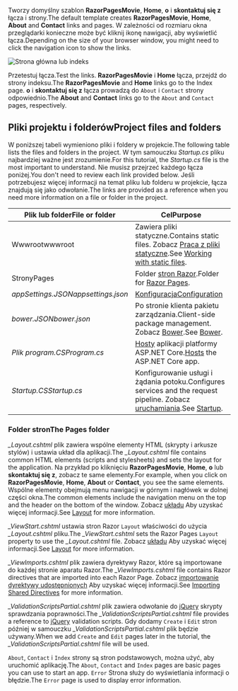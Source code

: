 <span data-ttu-id="e0e62-101">Tworzy domyślny szablon **RazorPagesMovie**, **Home**, **o** i **skontaktuj się z** łącza i strony.</span><span class="sxs-lookup"><span data-stu-id="e0e62-101">The default template creates **RazorPagesMovie**, **Home**, **About** and **Contact** links and pages.</span></span> <span data-ttu-id="e0e62-102">W zależności od rozmiaru okna przeglądarki konieczne może być kliknij ikonę nawigacji, aby wyświetlić łącza.</span><span class="sxs-lookup"><span data-stu-id="e0e62-102">Depending on the size of your browser window, you might need to click the navigation icon to show the links.</span></span>

![Strona główna lub indeks](../../tutorials/razor-pages/razor-pages-start/_static/home2.png)

<span data-ttu-id="e0e62-104">Przetestuj łącza.</span><span class="sxs-lookup"><span data-stu-id="e0e62-104">Test the links.</span></span> <span data-ttu-id="e0e62-105">**RazorPagesMovie** i **Home** łącza, przejdź do strony indeksu.</span><span class="sxs-lookup"><span data-stu-id="e0e62-105">The **RazorPagesMovie** and **Home** links go to the Index page.</span></span> <span data-ttu-id="e0e62-106">**o** i **skontaktuj się z** łącza prowadzą do `About` i `Contact` strony odpowiednio.</span><span class="sxs-lookup"><span data-stu-id="e0e62-106">The **About** and **Contact** links go to the `About` and `Contact` pages, respectively.</span></span>

## <a name="project-files-and-folders"></a><span data-ttu-id="e0e62-107">Pliki projektu i folderów</span><span class="sxs-lookup"><span data-stu-id="e0e62-107">Project files and folders</span></span>

<span data-ttu-id="e0e62-108">W poniższej tabeli wymieniono pliki i foldery w projekcie.</span><span class="sxs-lookup"><span data-stu-id="e0e62-108">The following table lists the files and folders in the project.</span></span> <span data-ttu-id="e0e62-109">W tym samouczku *Startup.cs* pliku najbardziej ważne jest zrozumienie.</span><span class="sxs-lookup"><span data-stu-id="e0e62-109">For this tutorial, the *Startup.cs* file is the most important to understand.</span></span> <span data-ttu-id="e0e62-110">Nie musisz przejrzeć każdego łącza poniżej.</span><span class="sxs-lookup"><span data-stu-id="e0e62-110">You don't need to review each link provided below.</span></span> <span data-ttu-id="e0e62-111">Jeśli potrzebujesz więcej informacji na temat pliku lub folderu w projekcie, łącza znajdują się jako odwołanie.</span><span class="sxs-lookup"><span data-stu-id="e0e62-111">The links are provided as a reference when you need more information on a file or folder in the project.</span></span>

| <span data-ttu-id="e0e62-112">Plik lub folder</span><span class="sxs-lookup"><span data-stu-id="e0e62-112">File or folder</span></span>              | <span data-ttu-id="e0e62-113">Cel</span><span class="sxs-lookup"><span data-stu-id="e0e62-113">Purpose</span></span> |
| ----------------- | ------------ | 
| <span data-ttu-id="e0e62-114">Wwwroot</span><span class="sxs-lookup"><span data-stu-id="e0e62-114">wwwroot</span></span> | <span data-ttu-id="e0e62-115">Zawiera pliki statyczne.</span><span class="sxs-lookup"><span data-stu-id="e0e62-115">Contains static files.</span></span> <span data-ttu-id="e0e62-116">Zobacz [Praca z pliki statyczne](xref:fundamentals/static-files).</span><span class="sxs-lookup"><span data-stu-id="e0e62-116">See [Working with static files](xref:fundamentals/static-files).</span></span> |
| <span data-ttu-id="e0e62-117">Strony</span><span class="sxs-lookup"><span data-stu-id="e0e62-117">Pages</span></span> | <span data-ttu-id="e0e62-118">Folder [stron Razor](xref:mvc/razor-pages/index).</span><span class="sxs-lookup"><span data-stu-id="e0e62-118">Folder for [Razor Pages](xref:mvc/razor-pages/index).</span></span> | 
| <span data-ttu-id="e0e62-119">*appSettings.JSON*</span><span class="sxs-lookup"><span data-stu-id="e0e62-119">*appsettings.json*</span></span> | [<span data-ttu-id="e0e62-120">Konfiguracja</span><span class="sxs-lookup"><span data-stu-id="e0e62-120">Configuration</span></span>](xref:fundamentals/configuration) |
| <span data-ttu-id="e0e62-121">*bower.JSON*</span><span class="sxs-lookup"><span data-stu-id="e0e62-121">*bower.json*</span></span> | <span data-ttu-id="e0e62-122">Po stronie klienta pakietu zarządzania.</span><span class="sxs-lookup"><span data-stu-id="e0e62-122">Client-side package management.</span></span> <span data-ttu-id="e0e62-123">Zobacz [Bower](xref:client-side/bower).</span><span class="sxs-lookup"><span data-stu-id="e0e62-123">See [Bower](xref:client-side/bower).</span></span>|
| <span data-ttu-id="e0e62-124">*Plik program.CS*</span><span class="sxs-lookup"><span data-stu-id="e0e62-124">*Program.cs*</span></span> | <span data-ttu-id="e0e62-125">[Hosty](xref:fundamentals/hosting) aplikacji platformy ASP.NET Core.</span><span class="sxs-lookup"><span data-stu-id="e0e62-125">[Hosts](xref:fundamentals/hosting) the ASP.NET Core app.</span></span>|
| <span data-ttu-id="e0e62-126">*Startup.CS*</span><span class="sxs-lookup"><span data-stu-id="e0e62-126">*Startup.cs*</span></span> | <span data-ttu-id="e0e62-127">Konfigurowanie usługi i żądania potoku.</span><span class="sxs-lookup"><span data-stu-id="e0e62-127">Configures services and the request pipeline.</span></span> <span data-ttu-id="e0e62-128">Zobacz [uruchamiania](xref:fundamentals/startup).</span><span class="sxs-lookup"><span data-stu-id="e0e62-128">See [Startup](xref:fundamentals/startup).</span></span>|

### <a name="the-pages-folder"></a><span data-ttu-id="e0e62-129">Folder stron</span><span class="sxs-lookup"><span data-stu-id="e0e62-129">The Pages folder</span></span>

<span data-ttu-id="e0e62-130">*_Layout.cshtml* plik zawiera wspólne elementy HTML (skrypty i arkusze stylów) i ustawia układ dla aplikacji.</span><span class="sxs-lookup"><span data-stu-id="e0e62-130">The *_Layout.cshtml* file contains common HTML elements (scripts and stylesheets) and sets the layout for the application.</span></span> <span data-ttu-id="e0e62-131">Na przykład po kliknięciu **RazorPagesMovie**, **Home**, **o** lub **skontaktuj się z**, zobacz te same elementy.</span><span class="sxs-lookup"><span data-stu-id="e0e62-131">For example, when you click on **RazorPagesMovie**, **Home**, **About** or **Contact**, you see the same elements.</span></span> <span data-ttu-id="e0e62-132">Wspólne elementy obejmują menu nawigacji w górnym i nagłówek w dolnej części okna.</span><span class="sxs-lookup"><span data-stu-id="e0e62-132">The common elements include the navigation menu on the top and the header on the bottom of the window.</span></span> <span data-ttu-id="e0e62-133">Zobacz [układu](xref:mvc/views/layout) Aby uzyskać więcej informacji.</span><span class="sxs-lookup"><span data-stu-id="e0e62-133">See [Layout](xref:mvc/views/layout) for more information.</span></span>

<span data-ttu-id="e0e62-134">*_ViewStart.cshtml* ustawia stron Razor `Layout` właściwości do użycia *_Layout.cshtml* pliku.</span><span class="sxs-lookup"><span data-stu-id="e0e62-134">The *_ViewStart.cshtml* sets the Razor Pages `Layout` property to use the *_Layout.cshtml* file.</span></span> <span data-ttu-id="e0e62-135">Zobacz [układu](xref:mvc/views/layout) Aby uzyskać więcej informacji.</span><span class="sxs-lookup"><span data-stu-id="e0e62-135">See [Layout](xref:mvc/views/layout) for more information.</span></span>

<span data-ttu-id="e0e62-136">*_ViewImports.cshtml* plik zawiera dyrektywy Razor, które są importowane do każdej stronie aparatu Razor.</span><span class="sxs-lookup"><span data-stu-id="e0e62-136">The *_ViewImports.cshtml* file contains Razor directives that are imported into each Razor Page.</span></span> <span data-ttu-id="e0e62-137">Zobacz [importowanie dyrektywy udostępnionych](xref:mvc/views/layout#importing-shared-directives) Aby uzyskać więcej informacji.</span><span class="sxs-lookup"><span data-stu-id="e0e62-137">See [Importing Shared Directives](xref:mvc/views/layout#importing-shared-directives) for more information.</span></span>

<span data-ttu-id="e0e62-138">*_ValidationScriptsPartial.cshtml* plik zawiera odwołanie do [jQuery](https://jquery.com/) skrypty sprawdzania poprawności.</span><span class="sxs-lookup"><span data-stu-id="e0e62-138">The *_ValidationScriptsPartial.cshtml* file provides a reference to [jQuery](https://jquery.com/) validation scripts.</span></span> <span data-ttu-id="e0e62-139">Gdy dodamy `Create` i `Edit` stron później w samouczku *_ValidationScriptsPartial.cshtml* plik będzie używany.</span><span class="sxs-lookup"><span data-stu-id="e0e62-139">When we add `Create` and `Edit` pages later in the tutorial, the *_ValidationScriptsPartial.cshtml* file will be used.</span></span>

<span data-ttu-id="e0e62-140">`About`, `Contact` i `Index` strony są stron podstawowych, można użyć, aby uruchomić aplikację.</span><span class="sxs-lookup"><span data-stu-id="e0e62-140">The `About`, `Contact` and `Index` pages are basic pages you can use to start an app.</span></span> <span data-ttu-id="e0e62-141">`Error` Strona służy do wyświetlania informacji o błędzie.</span><span class="sxs-lookup"><span data-stu-id="e0e62-141">The `Error` page is used to display error information.</span></span>